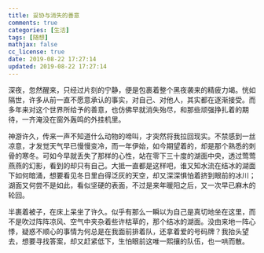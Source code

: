 ```yaml
---
title: 妥协与消失的善意
comments: true
categories: [生活]
tags: [随想]
mathjax: false
cc_license: true
date: 2019-08-22 17:27:14
updated: 2019-08-22 17:27:14
---
```


深夜，忽然醒来，只经过片刻的宁静，便是包裹着整个黑夜袭来的精疲力竭。恍如隔世，许多从前一直不愿意承认的事实，对自己、对他人，其实都在逐渐接受。而多年来对这个世界所给予的善意，也仿佛早就消失殆尽，和那些顽强挣扎着的期待，一齐淹没在窗外轰鸣的外挂机里。

神游许久，传来一声不知道什么动物的啼叫，才突然将我拉回现实。不禁感到一丝凉意，才发觉天气早已慢慢变冷，而一年伊始，如今期望着的，却是那个熟悉的刺骨的寒冬。可如今早就丢失了那样的心性，站在零下三十度的湖面中央，透过莺莺燕燕的幻影，看到的却只有自己。大抵一直都是这样吧，谁又知水流在结冰的湖面下如何暗涌，想要看见冬日里白得泛灰的天空，却又深深惧怕着挤到眼前的冰川；湖面又何尝不是如此，看似坚硬的表面，不过是来年暖阳之后，又一次早已麻木的轮回。

半裹着被子，在床上呆坐了许久。似乎有那么一瞬以为自己是真切地坐在这里，而不是吹过阵阵凉风、空气中夹杂着些许枯草的，那个结冰的湖面。没由来地一阵心悸，疑惑不顺心的事情为何总是在我面前排着队，还拿着爱的号码牌？我抬头望去，想要寻找答案，却又赶紧低下，生怕眼前这唯一熙攘的队伍，也一哄而散。
